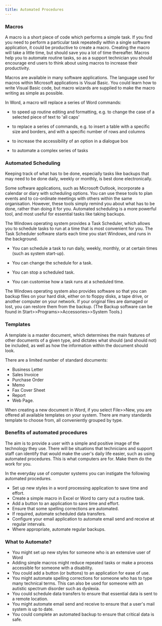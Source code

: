 ```yaml
---
title: Automated Procedures
---
```


### Macros

A macro is a short piece of code which performs a simple task. If you find you need to perform a particular task repeatedly within a single software application, it could be productive to create a macro. Creating the macro will take a little time, but should save you a lot of time thereafter. Macros help you to automate routine tasks, so as a support technician you should encourage end users to think about using macros to increase their productivity.

Macros are available in many software applications. The language used for macros within Microsoft applications is Visual Basic. You could learn how to write Visual Basic code, but macro wizards are supplied to make the macro writing as simple as possible.

In Word, a macro will replace a series of Word commands:

* to speed up routine editing and formatting, e.g. to change the case of a selected piece of text to 'all caps'

* to replace a series of commands, e.g. to insert a table with a specific size and borders, and with a specific number of rows and columns

* to increase the accessibility of an option in a dialogue box

* to automate a complex series of tasks

### Automated Scheduling

Keeping track of what has to be done, especially tasks like backups that may need to be done daily, weekly or monthly, is best done electronically.

Some software applications, such as Microsoft Outlook, incorporate a calendar or diary with scheduling options. You can use these tools to plan events and to co-ordinate meetings with others within the same organisation. However, these tools simply remind you about what has to be done, rather than doing it for you. Automated scheduling is a more powerful tool, and most useful for essential tasks like taking backups.

The Windows operating system provides a Task Scheduler, which allows you to schedule tasks to run at a time that is most convenient for you. The Task Scheduler software starts each time you start Windows, and runs in the background.

* You can schedule a task to run daily, weekly, monthly, or at certain times (such as system start-up).

* You can change the schedule for a task.

* You can stop a scheduled task.

* You can customise how a task runs at a scheduled time.

The Windows operating system also provides software so that you can backup files on your hard disk, either on to floppy disks, a tape drive, or another computer on your network. If your original files are damaged or lost, you can restore them from the backup. (The Backup software can be found in Start>>Programs>>Accessories>>System Tools.)

### Templates

A template is a master document, which determines the main features of other documents of a given type, and dictates what should (and should not) be included, as well as how the information within the document should look.

There are a limited number of standard documents:

* Business Letter 
* Sales Invoice 
* Purchase Order 
* Memo
* Fax Cover Sheet 
* Report 
* Web Page.

When creating a new document in Word, if you select File>>New, you are offered all available templates on your system. There are many standards template to choose from, all conveniently grouped by type.

### Benefits of automated procedures

The aim is to provide a user with a simple and positive image of the technology they use. There will be situations that technicians and support staff can identify that would make the user's daily life easier, such as using automated procedures. This is what computers are for. Make them do the work for you.

In the everyday use of computer systems you can instigate the following automated procedures.
* Set up new styles in a word processing application to save time and effort.
* Create a simple macro in Excel or Word to carry out a routine task.
* Add a button to an application to save time and effort.
* Ensure that some spelling corrections are automated.
* If required, automate scheduled data transfers.
* Configure your email application to automate email send and receive at regular intervals.
* Where appropriate, automate regular backups.

### What to Automate?

* You might set up new styles for someone who is an extensive user of Word
* Adding simple macros might reduce repeated tasks or make a process accessible for someone with a disability.
* You could add a button (or buttons) to an application for ease of use.
* You might automate spelling corrections for someone who has to type many technical terms. This can also be used for someone with an autistic spectrum disorder such as dyslexia.
* You could schedule data transfers to ensure that essential data is sent to a remote location.
* You might automate email send and receive to ensure that a user's mail system is up to date.
* You could complete an automated backup to ensure that critical data is safe.